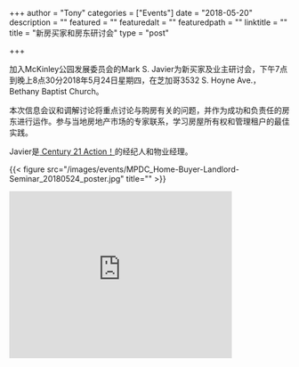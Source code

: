 +++
author = "Tony"
categories = ["Events"]
date = "2018-05-20"
description = ""
featured = ""
featuredalt = ""
featuredpath = ""
linktitle = ""
title = "新房买家和房东研讨会"
type = "post"

+++

加入McKinley公园发展委员会的Mark S. Javier为新买家及业主研讨会，下午7点到晚上8点30分2018年5月24日星期四，在芝加哥3532 S. Hoyne Ave.，Bethany Baptist Church。

本次信息会议和调解讨论将重点讨论与购房有关的问题，并作为成功和负责任的房东进行运作。参与当地房地产市场的专家联系，学习房屋所有权和管理租户的最佳实践。

Javier是<a href="https://www.century21.com/real-estate-office/profile/century-21-action--40000571"> Century 21 Action！</a>的经纪人和物业经理。</a>

{{< figure src="/images/events/MPDC_Home-Buyer-Landlord-Seminar_20180524_poster.jpg" title="" >}}


<iframe src="https://www.google.com/maps/embed?pb=!1m14!1m8!1m3!1d11891.832468684626!2d-87.678108!3d41.8292!3m2!1i1024!2i768!4f13.1!3m3!1m2!1s0x0%3A0xe8dea7d2db0cc309!2sBethany+Church!5e0!3m2!1sen!2sus!4v1526929381746" width="400" height="300" frameborder="0" style="border:0" allowfullscreen></iframe>